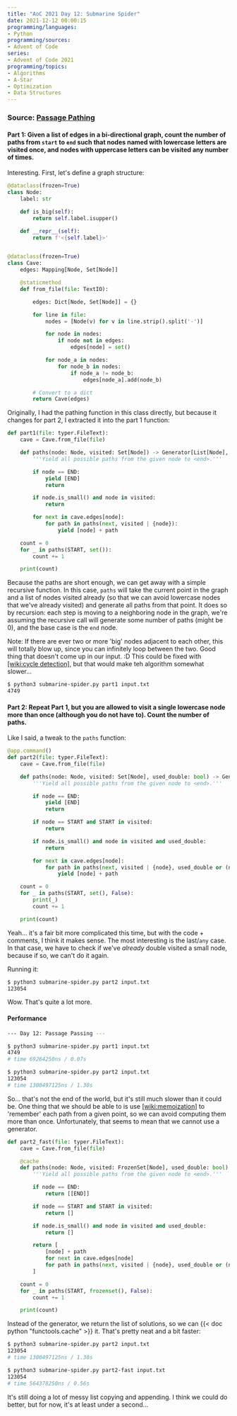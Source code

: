 ```yaml
---
title: "AoC 2021 Day 12: Submarine Spider"
date: 2021-12-12 00:00:15
programming/languages:
- Python
programming/sources:
- Advent of Code
series:
- Advent of Code 2021
programming/topics:
- Algorithms
- A-Star
- Optimization
- Data Structures
---
```

### Source: [Passage Pathing](https://adventofcode.com/2021/day/12)

#### **Part 1:** Given a list of edges in a bi-directional graph, count the number of paths from `start` to `end` such that nodes named with lowercase letters are visited once, and nodes with uppercase letters can be visited any number of times. 

<!--more-->

Interesting. First, let's define a graph structure:

```python
@dataclass(frozen=True)
class Node:
    label: str

    def is_big(self):
        return self.label.isupper()

    def __repr__(self):
        return f'<{self.label}>'


@dataclass(frozen=True)
class Cave:
    edges: Mapping[Node, Set[Node]]

    @staticmethod
    def from_file(file: TextIO):

        edges: Dict[Node, Set[Node]] = {}

        for line in file:
            nodes = [Node(v) for v in line.strip().split('-')]

            for node in nodes:
                if node not in edges:
                    edges[node] = set()

            for node_a in nodes:
                for node_b in nodes:
                    if node_a != node_b:
                        edges[node_a].add(node_b)

        # Convert to a dict
        return Cave(edges)
```

Originally, I had the pathing function in this class directly, but because it changes for part 2, I extracted it into the part 1 function:

```python
def part1(file: typer.FileText):
    cave = Cave.from_file(file)

    def paths(node: Node, visited: Set[Node]) -> Generator[List[Node], None, None]:
        '''Yield all possible paths from the given node to <end>.'''

        if node == END:
            yield [END]
            return

        if node.is_small() and node in visited:
            return

        for next in cave.edges[node]:
            for path in paths(next, visited | {node}):
                yield [node] + path

    count = 0
    for _ in paths(START, set()):
        count += 1

    print(count)
```

Because the paths are short enough, we can get away with a simple recursive function. In this case, `paths` will take the current point in the graph and a list of nodes visited already (so that we can avoid lowercase nodes that we've already visited) and generate all paths from that point. It does so by recursion: each step is moving to a neighboring node in the graph, we're assuming the recursive call will generate some number of paths (might be 0), and the base case is the `end` node.

Note: If there are ever two or more 'big' nodes adjacent to each other, this will totally blow up, since you can infinitely loop between the two. Good thing that doesn't come up in our input. :D This could be fixed with [[wiki:cycle detection]](), but that would make teh algorithm somewhat slower...

```bash
$ python3 submarine-spider.py part1 input.txt
4749
```

#### **Part 2:** Repeat Part 1, but you are allowed to visit a single lowercase node more than once (although you do not have to). Count the number of paths. 

Like I said, a tweak to the `paths` function:

```python
@app.command()
def part2(file: typer.FileText):
    cave = Cave.from_file(file)

    def paths(node: Node, visited: Set[Node], used_double: bool) -> Generator[List[Node], None, None]:
        '''Yield all possible paths from the given node to <end>.'''

        if node == END:
            yield [END]
            return

        if node == START and START in visited:
            return

        if node.is_small() and node in visited and used_double:
            return

        for next in cave.edges[node]:
            for path in paths(next, visited | {node}, used_double or (node.is_small() and node in visited)):
                yield [node] + path

    count = 0
    for _ in paths(START, set(), False):
        print(_)
        count += 1

    print(count)
```

Yeah... it's a fair bit more complicated this time, but with the code + comments, I think it makes sense. The most interesting is the last/`any` case. In that case, we have to check if we've *already* double visited a small node, because if so, we can't do it again. 

Running it:

```bash
$ python3 submarine-spider.py part2 input.txt
123054
```

Wow. That's quite a lot more.

#### Performance

```bash
--- Day 12: Passage Passing ---

$ python3 submarine-spider.py part1 input.txt
4749
# time 69264250ns / 0.07s

$ python3 submarine-spider.py part2 input.txt
123054
# time 1300497125ns / 1.30s
```

So... that's not the end of the world, but it's still much slower than it could be. One thing that we should be able to is use [[wiki:memoization]]() to 'remember' each path from a given point, so we can avoid computing them more than once. Unfortunately, that seems to mean that we cannot use a generator. 

```python
def part2_fast(file: typer.FileText):
    cave = Cave.from_file(file)

    @cache
    def paths(node: Node, visited: FrozenSet[Node], used_double: bool) -> List[List[Node]]:
        '''Yield all possible paths from the given node to <end>.'''

        if node == END:
            return [[END]]

        if node == START and START in visited:
            return []

        if node.is_small() and node in visited and used_double:
            return []

        return [
            [node] + path
            for next in cave.edges[node]
            for path in paths(next, visited | {node}, used_double or (node.is_small() and node in visited))
        ]

    count = 0
    for _ in paths(START, frozenset(), False):
        count += 1

    print(count)
```

Instead of the generator, we return the list of solutions, so we can {{< doc python "functools.cache" >}} it. That's pretty neat and a bit faster:

```bash
$ python3 submarine-spider.py part2 input.txt
123054
# time 1300497125ns / 1.30s

$ python3 submarine-spider.py part2-fast input.txt
123054
# time 564378250ns / 0.56s
```

It's still doing a lot of messy list copying and appending. I think we could do better, but for now, it's at least under a second...
